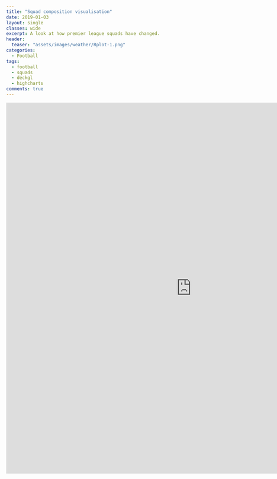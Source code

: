 ```yaml
---
title: "Squad composition visualisation"
date: 2019-01-03
layout: single
classes: wide
excerpt: A look at how premier league squads have changed.
header:
  teaser: "assets/images/weather/Rplot-1.png"
categories:
  - Football
tags:
  - football
  - squads
  - deckgl
  - highcharts
comments: true
---
```

<div class="map-container">
  <iframe src="https://markclare1992.xyz/shiny/Shiny.Apps/squad-app/" frameborder="0" width="1000px" height="1000px" allowfullscreen> </iframe>
</div>

